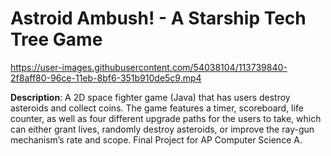 # Astroid Ambush! - A Starship Tech Tree Game

<p align="center">

 https://user-images.githubusercontent.com/54038104/113739840-2f8aff80-96ce-11eb-8bf6-351b910de5c9.mp4


</p>
  
  
<b>Description</b>: A 2D space fighter game (Java) that has users destroy asteroids and collect coins. The game features a timer, scoreboard, life counter, as well as four different upgrade paths for the users to take, which can either grant lives, randomly destroy asteroids, or improve the ray-gun mechanism’s rate and scope. Final Project for AP Computer Science A.


